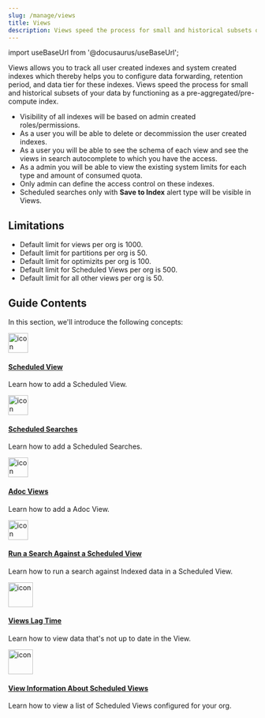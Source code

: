 ```yaml
---
slug: /manage/views
title: Views
description: Views speed the process for small and historical subsets of your data by functioning as a pre-aggregated index.
---
```


import useBaseUrl from '@docusaurus/useBaseUrl';

Views allows you to track all user created indexes and system created indexes which thereby helps you to configure data forwarding, retention period, and data tier for these indexes. Views speed the process for small and historical subsets of your data by functioning as a pre-aggregated/pre-compute index. 

* Visibility of all indexes will be based on admin created roles/permissions.
* As a user you will be able to delete or decommission the user created indexes.
* As a user you will be able to see the schema of each view and see the views in search autocomplete to which you have the access.
* As a admin you will be able to view the existing system limits for each type and amount of consumed quota. 
* Only admin can define the access control on these indexes.
* Scheduled searches only with **Save to Index** alert type will be visible in Views.

## Limitations

- Default limit for views per org is 1000.
- Default limit for partitions per org is 50.
- Default limit for optimizits per org is 100.
- Default limit for Scheduled Views per org is 500.
- Default limit for all other views per org is 50.

## Guide Contents

In this section, we'll introduce the following concepts:

<div className="box-wrapper">
<div className="box smallbox card">
  <div className="container">
  <a href="/docs/manage/views/scheduled-views"><img src={useBaseUrl('img/icons/operations/frequent-search.png')} alt="icon" width="40"/><h4>Scheduled View</h4></a>
  <p>Learn how to add a Scheduled View.</p>
  </div>
</div>
<div className="box smallbox card">
  <div className="container">
  <a href="/docs/manage/views/scheduled-searches"><img src={useBaseUrl('img/icons/operations/frequent-search.png')} alt="icon" width="40"/><h4>Scheduled Searches</h4></a>
  <p>Learn how to add a Scheduled Searches.</p>
  </div>
</div>
<div className="box smallbox card">
  <div className="container">
  <a href="/docs/manage/views/run-search-against-view"><img src={useBaseUrl('img/icons/operations/frequent-search.png')} alt="icon" width="40"/><h4>Adoc Views</h4></a>
  <p>Learn how to add a Adoc View.</p>
  </div>
</div>
<div className="box smallbox card">
  <div className="container">
  <a href="/docs/manage/views/run-search-against-view"><img src={useBaseUrl('img/icons/operations/frequent-search.png')} alt="icon" width="40"/><h4>Run a Search Against a Scheduled View</h4></a>
  <p>Learn how to run a search against Indexed data in a Scheduled View.</p>
  </div>
</div>
<div className="box smallbox card">
  <div className="container">
  <a href="/docs/manage/views/lag-time"><img src={useBaseUrl('img/icons/operations/frequent-search.png')} alt="icon" width="50"/><h4>Views Lag Time</h4></a>
  <p>Learn how to view data that's not up to date in the View.</p>
  </div>
</div>
<div className="box smallbox card">
  <div className="container">
  <a href="/docs/manage/views/view-list"><img src={useBaseUrl('img/icons/operations/frequent-search.png')} alt="icon" width="50"/><h4>View Information About Scheduled Views</h4></a>
  <p>Learn how to view a list of Scheduled Views configured for your org.</p>
  </div>
</div>
</div>